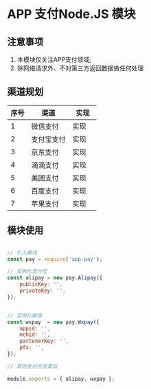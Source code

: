 # APP 支付Node.JS 模块


## 注意事项
1. 本模块仅关注APP支付领域;
2. 除网络请求外、不对第三方返回数据做任何处理


## 渠道规划

| 序号 | 渠道 | 实现 |
| --- | --- | --- |
|  1  | 微信支付 | 实现 |
|  2  | 支付宝支付 | 实现 |
|  3  | 京东支付 | 实现 |
|  4  | 滴滴支付 | 实现 |
|  5  | 美团支付 | 实现 |
|  6  | 百度支付 | 实现　|
|  7  | 苹果支付 | 实现 |


## 模块使用

```js

// 引入模块
const pay = require('app-pay');

// 实例化支付宝
const alipay = new pay.Alipay({    
    publicKey: '',
    privateKey: '',
});


// 实例化微信
const wxpay  = new pay.Wxpay({
    appid: '',
    mchid: '',
    partenerKey: '',
    pfx: '',
});

// 其他支付方式类似

module.exports = { alipay, wxpay };

```


